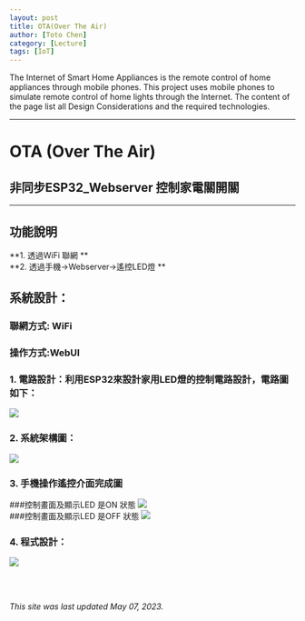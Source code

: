```yaml
---
layout: post
title: OTA(Over The Air)
author: [Toto Chen]
category: [Lecture]
tags: [IoT]
---
```


The Internet of Smart Home Appliances is the remote control of home appliances through mobile phones. This project uses mobile phones to simulate remote control of home lights through the Internet. The content of the page list all Design Considerations and the required technologies.

---

# OTA (Over The Air)
## 非同步ESP32_Webserver 控制家電關開關

---

## 功能說明
**1. 透過WiFi 聯網 ** <br>
**2. 透過手機->Webserver->遙控LED燈  ** <br>


## 系統設計：
### 聯網方式: WiFi
### 操作方式:WebUI

### 1. 電路設計：利用ESP32來設計家用LED燈的控制電路設計，電路圖如下：

![](https://github.com/totochen/MCU_2023/blob/master/images/PRJ4_CIRCUIT_DIAG.jpg?raw=true)

### 2. 系統架構圖：
![](https://github.com/totochen/MCU_2023/blob/master/images/PRJ4_System_Arch.png?raw=true)

### 3. 手機操作遙控介面完成圖 
###控制畫面及顯示LED 是ON 狀態
![](https://github.com/totochen/MCU_2023/blob/master/images/PRJ4_LED_ON.jpg?raw=true)
<br>
###控制畫面及顯示LED 是OFF 狀態
![](https://github.com/totochen/MCU_2023/blob/master/images/PRJ4_LED_OFF.jpg?raw=true)

### 4. 程式設計： 
![](https://github.com/totochen/MCU_2023/blob/master/images/PRJ4_PRG.png?raw=true)



<br>
<br>

*This site was last updated May 07, 2023.*

